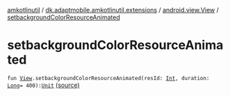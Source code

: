 [amkotlinutil](../../index.md) / [dk.adaptmobile.amkotlinutil.extensions](../index.md) / [android.view.View](index.md) / [setbackgroundColorResourceAnimated](./setbackground-color-resource-animated.md)

# setbackgroundColorResourceAnimated

`fun `[`View`](https://developer.android.com/reference/android/view/View.html)`.setbackgroundColorResourceAnimated(resId: `[`Int`](https://kotlinlang.org/api/latest/jvm/stdlib/kotlin/-int/index.html)`, duration: `[`Long`](https://kotlinlang.org/api/latest/jvm/stdlib/kotlin/-long/index.html)` = 400): `[`Unit`](https://kotlinlang.org/api/latest/jvm/stdlib/kotlin/-unit/index.html) [(source)](https://github.com/adaptmobile-organization/amkotlinutil/tree/master/amkotlinutil/src/main/java/dk/adaptmobile/amkotlinutil/extensions/ViewAnimationExtensions.kt#L278)